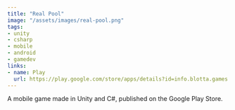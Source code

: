 ```yaml
---
title: "Real Pool"
image: "/assets/images/real-pool.png"
tags:
- unity
- csharp
- mobile
- android
- gamedev
links:
- name: Play
  url: https://play.google.com/store/apps/details?id=info.blotta.games.realpool
---
```



A mobile game made in Unity and C#, published on the Google Play Store.